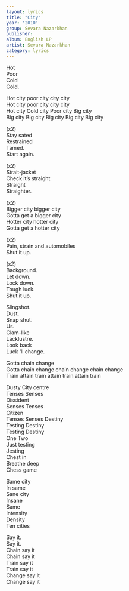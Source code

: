 ```yaml
---
layout: lyrics
title: "City"
year: '2010'
group: Sevara Nazarkhan
publisher:
album: English LP 
artist: Sevara Nazarkhan
category: lyrics
---
```


Hot  
Poor   
Cold  
Cold.  
  
Hot city poor city city city  
Hot city poor city city city  
Hot city  Cold city Poor city Big city  
Big city Big city Big city Big city Big city  
  
(x2)  
Stay sated   
Restrained  
Tamed.  
Start again.  
  
(x2)  
Strait-jacket   
Check it’s straight  
Straight  
Straighter.    
  
(x2)  
Bigger city bigger city  
Gotta get a bigger city  
Hotter city hotter city  
Gotta get a hotter city   
  
(x2)  
Pain, strain and automobiles  
Shut it up.  
  
(x2)  
Background.  
Let down.  
Lock down.   
Tough luck.   
Shut it up.  
  
Slingshot.  
Dust.  
Snap shut.  
Us.  
Clam-like  
Lacklustre.  
Look back  
Luck ‘ll change.  
  
Gotta chain change  
Gotta chain change chain change chain change  
Train attain train attain train attain train  
  
Dusty 
City centre  
Tenses Senses  
Dissident  
Senses Tenses  
Citizen  
Tenses Senses Destiny  
Testing Destiny  
Testing Destiny  
One Two  
Just testing  
Jesting  
Chest in  
Breathe deep  
Chess game  
  
Same city   
In same  
Sane city  
Insane  
Same  
Intensity  
Density  
Ten cities  
  
Say it.  
Say it.  
Chain say it  
Chain say it  
Train say it   
Train say it   
Change say it  
Change say it
